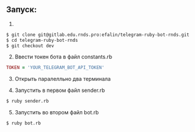 ## Запуск:

1.

```bash 
$ git clone git@gitlab.edu.rnds.pro:efalin/telegram-ruby-bot-rnds.git
$ cd telegram-ruby-bot-rnds
$ git checkout dev 
```


2. Ввести токен бота в файл constants.rb

```ruby
TOKEN = 'YOUR_TELEGRAM_BOT_API_TOKEN'
```


3. Открыть паралелльно два терминала


4. Запустить в первом файл sender.rb

```bash
$ ruby sender.rb
```


5. Запустить во втором файл bot.rb

```bash
$ ruby bot.rb
```